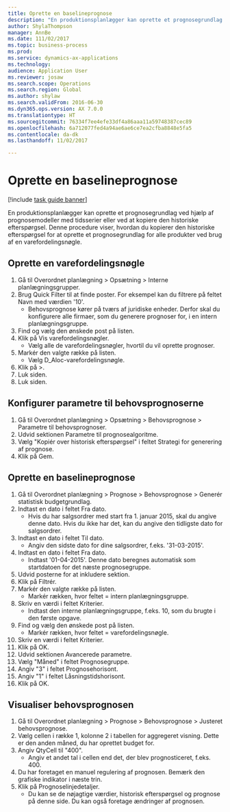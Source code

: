 ```yaml
--- 
title: Oprette en baselineprognose
description: "En produktionsplanlægger kan oprette et prognosegrundlag ved hjælp af prognosemodeller med tidsserier eller ved at kopiere den historiske efterspørgsel."
author: ShylaThompson
manager: AnnBe
ms.date: 111/02/2017
ms.topic: business-process
ms.prod: 
ms.service: dynamics-ax-applications
ms.technology: 
audience: Application User
ms.reviewer: josaw
ms.search.scope: Operations
ms.search.region: Global
ms.author: shylaw
ms.search.validFrom: 2016-06-30
ms.dyn365.ops.version: AX 7.0.0
ms.translationtype: HT
ms.sourcegitcommit: 76334f7ee4efe33df4a86aaa11a59748387cec89
ms.openlocfilehash: 6a712077fed4a94ae6ae6ce7ea2cfba8848e5fa5
ms.contentlocale: da-dk
ms.lasthandoff: 11/02/2017

---
```

# <a name="create-a-baseline-forecast"></a>Oprette en baselineprognose

[!include [task guide banner](../../includes/task-guide-banner.md)]

En produktionsplanlægger kan oprette et prognosegrundlag ved hjælp af prognosemodeller med tidsserier eller ved at kopiere den historiske efterspørgsel. Denne procedure viser, hvordan du kopierer den historiske efterspørgsel for at oprette et prognosegrundlag for alle produkter ved brug af en varefordelingsnøgle. 


## <a name="set-up-an-item-allocation-key"></a>Oprette en varefordelingsnøgle
1. Gå til Overordnet planlægning > Opsætning > Interne planlægningsgrupper.
2. Brug Quick Filter til at finde poster. For eksempel kan du filtrere på feltet Navn med værdien '10'.
    * Behovsprognose kører på tværs af juridiske enheder. Derfor skal du konfigurere alle firmaer, som du generere prognoser for, i en intern planlægningsgruppe.  
3. Find og vælg den ønskede post på listen.
4. Klik på Vis varefordelingsnøgler.
    * Vælg alle de varefordelingsnøgler, hvortil du vil oprette prognoser.  
5. Markér den valgte række på listen.
    * Vælg D_Aloc-varefordelingsnøgle.  
6. Klik på >.
7. Luk siden.
8. Luk siden.

## <a name="set-up-the-demand-forecasting-parameters"></a>Konfigurer parametre til behovsprognoserne
1. Gå til Overordnet planlægning > Opsætning > Behovsprognose > Parametre til behovsprognoser.
2. Udvid sektionen Parametre til prognosealgoritme.
3. Vælg "Kopiér over historisk efterspørgsel" i feltet Strategi for generering af prognose.
4. Klik på Gem.

## <a name="create-a-baseline-forecast"></a>Oprette en baselineprognose
1. Gå til Overordnet planlægning > Prognose > Behovsprognose > Generér statistisk budgetgrundlag.
2. Indtast en dato i feltet Fra dato.
    * Hvis du har salgsordrer med start fra 1. januar 2015, skal du angive denne dato. Hvis du ikke har det, kan du angive den tidligste dato for salgsordrer.  
3. Indtast en dato i feltet Til dato.
    * Angiv den sidste dato for dine salgsordrer, f.eks. '31-03-2015'.  
4. Indtast en dato i feltet Fra dato.
    * Indtast '01-04-2015'. Denne dato beregnes automatisk som startdatoen for det næste prognosegruppe.  
5. Udvid posterne for at inkludere sektion.
6. Klik på Filtrér.
7. Markér den valgte række på listen.
    * Markér rækken, hvor feltet = intern planlægningsgruppe.  
8. Skriv en værdi i feltet Kriterier.
    * Indtast den interne planlægningsgruppe, f.eks. 10, som du brugte i den første opgave.  
9. Find og vælg den ønskede post på listen.
    * Markér rækken, hvor feltet = varefordelingsnøgle.  
10. Skriv en værdi i feltet Kriterier.
11. Klik på OK.
12. Udvid sektionen Avancerede parametre.
13. Vælg "Måned" i feltet Prognosegruppe.
14. Angiv "3" i feltet Prognosehorisont.
15. Angiv "1" i feltet Låsningstidshorisont.
16. Klik på OK.

## <a name="visualize-the-demand-forecast"></a>Visualiser behovsprognosen
1. Gå til Overordnet planlægning > Prognose > Behovsprognose > Justeret behovsprognose.
2. Vælg cellen i række 1, kolonne 2 i tabellen for aggregeret visning. Dette er den anden måned, du har oprettet budget for.
3. Angiv QtyCell til "400".
    * Angiv et andet tal i cellen end det, der blev prognosticeret, f.eks. 400.  
4. Du har foretaget en manuel regulering af prognosen. Bemærk den grafiske indikator i næste trin.
5. Klik på Prognoselinjedetaljer.
    * Du kan se de nøjagtige værdier, historisk efterspørgsel og prognose på denne side. Du kan også foretage ændringer af prognosen.  


